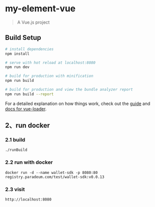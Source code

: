 # my-element-vue

> A Vue.js project

## Build Setup

``` bash
# install dependencies
npm install

# serve with hot reload at localhost:8080
npm run dev

# build for production with minification
npm run build

# build for production and view the bundle analyzer report
npm run build --report
```

For a detailed explanation on how things work, check out the [guide](http://vuejs-templates.github.io/webpack/) and [docs for vue-loader](http://vuejs.github.io/vue-loader).


## 2、run docker
### 2.1 build
```
./runBuild
```

### 2.2 run with docker

```
docker run -d --name wallet-sdk -p 8080:80 registry.paradeum.com/test/wallet-sdk:v0.0.13
```

### 2.3 visit
```
http://localhost:8080
```
